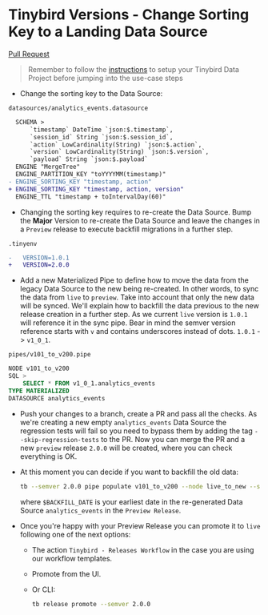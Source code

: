 # Tinybird Versions - Change Sorting Key to a Landing Data Source

[Pull Request](https://github.com/tinybirdco/use-case-examples/pull/204/files)

> Remember to follow the [instructions](../README.md) to setup your Tinybird Data Project before jumping into the use-case steps
- Change the sorting key to the Data Source:

`datasources/analytics_events.datasource`

```diff
  SCHEMA >
      `timestamp` DateTime `json:$.timestamp`,
      `session_id` String `json:$.session_id`,
      `action` LowCardinality(String) `json:$.action`,
      `version` LowCardinality(String) `json:$.version`,
      `payload` String `json:$.payload`
  ENGINE "MergeTree"
  ENGINE_PARTITION_KEY "toYYYYMM(timestamp)"
- ENGINE_SORTING_KEY "timestamp, action"
+ ENGINE_SORTING_KEY "timestamp, action, version"
  ENGINE_TTL "timestamp + toIntervalDay(60)"
```

- Changing the sorting key requires to re-create the Data Source. Bump the **Major** Version to re-create the Data Source and leave the changes in a `Preview` release to execute backfill migrations in a further step.

`.tinyenv`

```diff
-   VERSION=1.0.1
+   VERSION=2.0.0
```

- Add a new Materialized Pipe to define how to move the data from the legacy Data Source to the new being re-created. In other words, to sync the data from `live` to `preview`. Take into account that only the new data will be synced. We'll explain how to backfill the data previous to the new release creation in a further step. As we current `live` version is `1.0.1` will reference it in the sync pipe. Bear in mind the semver version reference starts with `v` and contains underscores instead of dots. `1.0.1` -> `v1_0_1`. 

`pipes/v101_to_v200.pipe`

```sql
NODE v101_to_v200
SQL >
    SELECT * FROM v1_0_1.analytics_events
TYPE MATERIALIZED
DATASOURCE analytics_events
```

- Push your changes to a branch, create a PR and pass all the checks. As we're creating a new empty `analytics_events` Data Source the regression tests will fail so you need to bypass them by adding the tag `--skip-regression-tests` to the PR. Now you can merge the PR and a new `preview` release `2.0.0` will be created, where you can check everything is OK.

- At this moment you can decide if you want to backfill the old data:

  ```bash
  tb --semver 2.0.0 pipe populate v101_to_v200 --node live_to_new --sql-condition "timestamp < $BACKFILL_DATE" --wait
  ```

  where `$BACKFILL_DATE` is your earliest date in the re-generated Data Source `analytics_events` in the `Preview Release`.

- Once you're happy with your Preview Release you can promote it to `live` following one of the next options:

    - The action `Tinybird - Releases Workflow` in the case you are using our workflow templates.
    - Promote from the UI.
    - Or CLI:

        ```sh
        tb release promote --semver 2.0.0
        ```